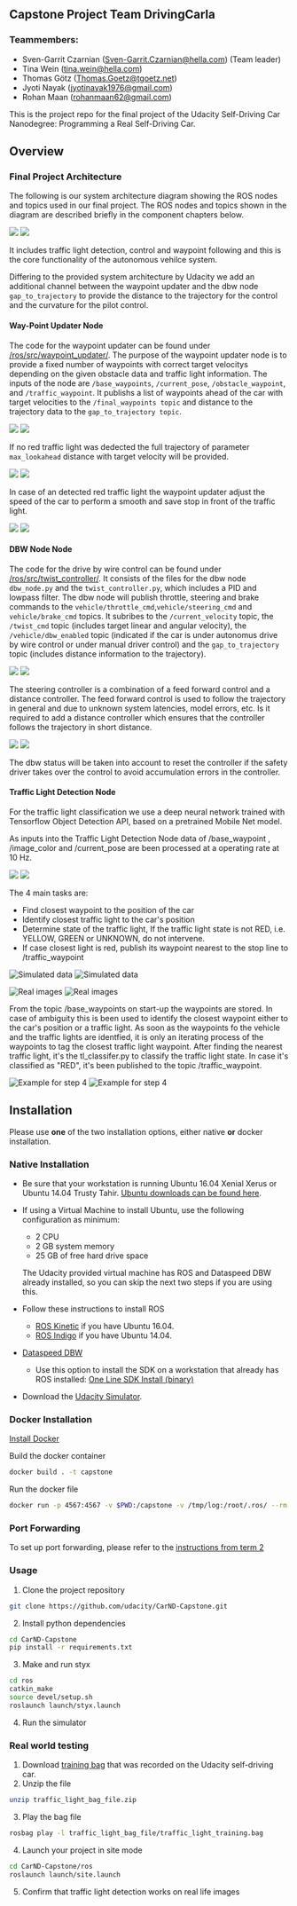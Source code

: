 ## Capstone Project Team DrivingCarla

### Teammembers:

* Sven-Garrit Czarnian ([Sven-Garrit.Czarnian@hella.com](Sven-Garrit.Czarnian@hella.com)) (Team leader)
* Tina Wein ([tina.wein@hella.com](tina.wein@hella.com))
* Thomas Götz ([Thomas.Goetz@tgoetz.net](Thomas.Goetz@tgoetz.net))
* Jyoti Nayak ([jyotinayak1976@gmail.com](jyotinayak1976@gmail.com))
* Rohan Maan ([rohanmaan62@gmail.com](rohanmaan62@gmail.com))
 
This is the project repo for the final project of the Udacity Self-Driving Car Nanodegree: Programming a Real Self-Driving Car. 

## Overview
### Final Project Architecture
The following is our system architecture diagram showing the ROS nodes and topics used in our final project. The ROS nodes and topics shown in the diagram are described briefly in the component chapters below.

![](imgs\final-project-architecture.png)
![](https://github.com/carndsven/carnd_final_project/blob/master/imgs/final-project-architecture.png)

It includes traffic light detection, control and waypoint following and this is the core functionality of the autonomous vehilce system.

Differing to the provided system architecture by Udacity we add an additional channel between the waypoint updater and the dbw node `gap_to_trajectory` to provide the distance to the trajectory for the control and the curvature for the pilot control.

#### Way-Point Updater Node
The code for the waypoint updater can be found under [/ros/src/waypoint_updater/](/ros/src/waypoint_updater/). The purpose of the waypoint updater node is to provide a fixed number of waypoints with correct target velocitys depending on the given obstacle data and traffic light information. The inputs of the node are  `/base_waypoints`, `/current_pose`, `/obstacle_waypoint`, and `/traffic_waypoint`. It publishs a list of waypoints ahead of the car with target velocities to the `/final_waypoints topic` and distance to the trajectory data to the `gap_to_trajectory topic`. 

![](imgs\waypoint_updater_node.png)
![](https://github.com/carndsven/carnd_final_project/blob/master/imgs/waypoint_updater_node.png)

If no red traffic light was dedected the full trajectory of parameter `max_lookahead` distance with target velocity will be provided.

![](imgs\waypoint_updater_0.jpg)
![](https://github.com/carndsven/carnd_final_project/blob/master/imgs/waypoint_updater_0.jpg)

In case of an detected red traffic light the waypoint updater adjust the speed of the car to perform a smooth and save stop in front of the traffic light.

![](imgs\waypoint_updater_1.jpg)
![](https://github.com/carndsven/carnd_final_project/blob/master/imgs/waypoint_updater_1.jpg)


#### DBW Node Node
The code for the drive by wire control can be found under [/ros/src/twist_controller/](/ros/src/twist_controller/). It consists of the files for the dbw node `dbw_node.py` and the `twist_controller.py`, which includes a PID and lowpass filter.
The dbw node will publish throttle, steering and brake commands to the `vehicle/throttle_cmd`,`vehicle/steering_cmd` and `vehicle/brake_cmd` topics. It subribes to the `/current_velocity` topic, the `/twist_cmd` topic (includes target linear and angular velocity), the  `/vehicle/dbw_enabled` topic (indicated if the car is under autonomus drive by wire control or under manual driver control) and the `gap_to_trajectory` topic (includes distance information to the trajectory).

![](imgs\dbw_node.png)
![](https://github.com/carndsven/carnd_final_project/blob/master/imgs/dbw_node.png)

The steering controller is a combination of a feed forward control and a distance controller.
The feed forward control is used to follow the trajectory in general and due to unknown system latencies, model errors, etc. Is it required to add a distance controller which ensures that the controller follows the trajectory in short distance.

![](imgs\dbw.jpg)
![](https://github.com/carndsven/carnd_final_project/blob/master/imgs/dbw.jpg)

The dbw status will be taken into account to reset the controller if the safety driver takes over the control to avoid accumulation errors in the controller.

#### Traffic Light Detection Node

For the traffic light classification we use a deep neural network trained with Tensorflow Object Detection API, based on a pretrained Mobile Net model.

As inputs into the Traffic Light Detection Node data of /base_waypoint , /image_color and /current_pose are been processed at a operating rate at 10 Hz.

![](imgs\traffic_light_detection_node.png)
![](https://github.com/carndsven/carnd_final_project/blob/master/imgs/traffic_light_detection_node.png)

The 4 main tasks are:
* Find closest waypoint to the position of the car
* Identify closest traffic light to the car's position
* Determine state of the traffic light, If the traffic light state is not RED, i.e. YELLOW, GREEN or UNKNOWN, do not intervene.
* If case closest light is red, publish its waypoint nearest to the stop line to /traffic_waypoint 

![Simulated data](imgs\yellow_sim.jpg)
![Simulated data](https://github.com/carndsven/carnd_final_project/blob/master/imgs/yellow_sim.jpg)

![Real images](imgs\red_real.jpg)
![Real images](https://github.com/carndsven/carnd_final_project/blob/master/imgs/red_real.jpg)

From the topic /base_waypoints on start-up the waypoints are stored. In case of ambiguity this is been used to identify the closest waypoint either to the car's position or a traffic light.
As soon as the waypoints fo the vehicle and the traffic lights are identfied, it is only an iterating process of the waypoints to tag the closest traffic light waypoint.
After finding the nearest traffic light, it's the tl_classifer.py to classify the traffic light state.
In case it's classified as "RED", it's been published to the topic /traffic_waypoint.

![Example for step 4](imgs\tl.jpg)
![Example for step 4](https://github.com/carndsven/carnd_final_project/blob/master/imgs/tl.jpg)

## Installation
Please use **one** of the two installation options, either native **or** docker installation.

### Native Installation

* Be sure that your workstation is running Ubuntu 16.04 Xenial Xerus or Ubuntu 14.04 Trusty Tahir. [Ubuntu downloads can be found here](https://www.ubuntu.com/download/desktop).
* If using a Virtual Machine to install Ubuntu, use the following configuration as minimum:
  * 2 CPU
  * 2 GB system memory
  * 25 GB of free hard drive space

  The Udacity provided virtual machine has ROS and Dataspeed DBW already installed, so you can skip the next two steps if you are using this.

* Follow these instructions to install ROS
  * [ROS Kinetic](http://wiki.ros.org/kinetic/Installation/Ubuntu) if you have Ubuntu 16.04.
  * [ROS Indigo](http://wiki.ros.org/indigo/Installation/Ubuntu) if you have Ubuntu 14.04.
* [Dataspeed DBW](https://bitbucket.org/DataspeedInc/dbw_mkz_ros)
  * Use this option to install the SDK on a workstation that already has ROS installed: [One Line SDK Install (binary)](https://bitbucket.org/DataspeedInc/dbw_mkz_ros/src/81e63fcc335d7b64139d7482017d6a97b405e250/ROS_SETUP.md?fileviewer=file-view-default)
* Download the [Udacity Simulator](https://github.com/udacity/CarND-Capstone/releases).

### Docker Installation
[Install Docker](https://docs.docker.com/engine/installation/)

Build the docker container
```bash
docker build . -t capstone
```

Run the docker file
```bash
docker run -p 4567:4567 -v $PWD:/capstone -v /tmp/log:/root/.ros/ --rm -it capstone
```

### Port Forwarding
To set up port forwarding, please refer to the [instructions from term 2](https://classroom.udacity.com/nanodegrees/nd013/parts/40f38239-66b6-46ec-ae68-03afd8a601c8/modules/0949fca6-b379-42af-a919-ee50aa304e6a/lessons/f758c44c-5e40-4e01-93b5-1a82aa4e044f/concepts/16cf4a78-4fc7-49e1-8621-3450ca938b77)

### Usage

1. Clone the project repository
```bash
git clone https://github.com/udacity/CarND-Capstone.git
```

2. Install python dependencies
```bash
cd CarND-Capstone
pip install -r requirements.txt
```
3. Make and run styx
```bash
cd ros
catkin_make
source devel/setup.sh
roslaunch launch/styx.launch
```
4. Run the simulator

### Real world testing
1. Download [training bag](https://s3-us-west-1.amazonaws.com/udacity-selfdrivingcar/traffic_light_bag_file.zip) that was recorded on the Udacity self-driving car.
2. Unzip the file
```bash
unzip traffic_light_bag_file.zip
```
3. Play the bag file
```bash
rosbag play -l traffic_light_bag_file/traffic_light_training.bag
```
4. Launch your project in site mode
```bash
cd CarND-Capstone/ros
roslaunch launch/site.launch
```
5. Confirm that traffic light detection works on real life images

